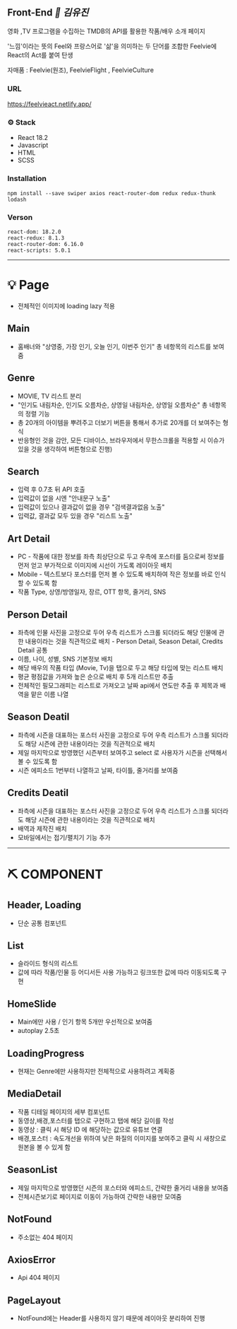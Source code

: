 ## Front-End *👩 김유진*

영화 ,TV 프로그램을 수집하는 TMDB의 API를 활용한 작품/배우 소개 페이지

'느낌'이라는 뜻의 Feel와 프랑스어로 '삶'을 의미하는 두 단어를 조합한 Feelvie에 React의 Act를 붙여 탄생

자매품 : Feelvie(원조), FeelvieFlight , FeelvieCulture

### URL
https://feelvieact.netlify.app/

### ⚙️ Stack
- React 18.2
- Javascript
- HTML
- SCSS

### Installation
```
npm install --save swiper axios react-router-dom redux redux-thunk lodash
```
### Verson
```
react-dom: 18.2.0
react-redux: 8.1.3
react-router-dom: 6.16.0
react-scripts: 5.0.1
```
----

# 💡 Page
- 전체적인 이미지에 loading lazy 적용

## Main
- 홈배너와 "상영중, 가장 인기, 오늘 인기, 이번주 인기" 총 네항목의 리스트를 보여줌

## Genre
- MOVIE, TV 리스트 분리
- "인기도 내림차순, 인기도 오름차순, 상영일 내림차순, 상영일 오름차순" 총 네항목의 정렬 기능
- 총 20개의 아이템을 뿌려주고 더보기 버튼을 통해서 추가로 20개를 더 보여주는 형식
- 반응형인 것을 감안, 모든 디바이스, 브라우저에서 무한스크롤을 적용할 시 이슈가 있을 것을 생각하여 버튼형으로 진행)

## Search
- 입력 후 0.7초 뒤 API 호출
- 입력값이 없을 시엔 "안내문구 노출"
- 입력값이 있으나 결과값이 없을 경우 "검색결과없음 노출"
- 입력값, 결과값 모두 있을 경우 "리스트 노출"

## Art Detail
- PC - 작품에 대한 정보를 좌측 최상단으로 두고 우측에 포스터를 둠으로써
  정보를 먼저 얻고 부가적으로 이미지에 시선이 가도록 레이아웃 배치
- Mobile - 텍스트보다 포스터를 먼저 볼 수 있도록 배치하여 작은 정보를 바로 인식할 수 있도록 함
- 작품 Type, 상영/방영일자, 장르, OTT 항목, 줄거리, SNS

## Person Detail
- 좌측에 인물 사진을 고정으로 두어 우측 리스트가 스크롤 되더라도 해당 인물에 관한 내용이라는 것을 직관적으로 배치 - Person Detail, Season Detail, Credits Detail 공통
- 이름, 나이, 성별, SNS 기본정보 배치
- 해당 배우의 작품 타입 (Movie, Tv)을 탭으로 두고 해당 타입에 맞는 리스트 배치
- 평균 평점값을 가져와 높은 순으로 배치 후 5개 리스트만 추출
- 전체적인 필모그래피는 리스트로 가져오고 날짜 api에서 연도만 추출 후 제목과 배역을 맡은 이름 나열

## Season Deatil
- 좌측에 시즌을 대표하는 포스터 사진을 고정으로 두어 우측 리스트가 스크롤 되더라도 해당 시즌에 관한 내용이라는 것을 직관적으로 배치
- 제일 마지막으로 방영했던 시즌부터 보여주고 select 로 사용자가 시즌을 선택해서 볼 수 있도록 함
- 시즌 에피소드 1번부터 나열하고 날짜, 타이틀, 줄거리를 보여줌

## Credits Deatil
- 좌측에 시즌을 대표하는 포스터 사진을 고정으로 두어 우측 리스트가 스크롤 되더라도 해당 시즌에 관한 내용이라는 것을 직관적으로 배치
- 배역과 제작진 배치
- 모바일에서는 접기/펼치기 기능 추가


---


# ⛏ COMPONENT
## Header, Loading
- 단순 공통 컴포넌트

## List
- 슬라이드 형식의 리스트
- 값에 따라 작품/인물 등 어디서든 사용 가능하고 링크또한 값에 따라 이동되도록 구현
  
## HomeSlide
- Main에만 사용 / 인기 항목 5개만 우선적으로 보여줌
- autoplay 2.5초
  
## LoadingProgress
- 현재는 Genre에만 사용하지만 전체적으로 사용하려고 계획중
  
## MediaDetail
- 작품 디테일 페이지의 세부 컴포넌트
- 동영상,배경,포스터를 탭으로 구현하고 탭에 해당 길이를 작성
- 동영상 : 클릭 시 해당 ID 에 해당하는 값으로 유튜브 연결
- 배경,포스터 : 속도개선을 위하여 낮은 화질의 이미지를 보여주고 클릭 시 새창으로 원본을 볼 수 있게 함

## SeasonList
- 제일 마지막으로 방영했던 시즌의 포스터와 에피소드, 간략한 줄거리 내용을 보여줌
- 전체시즌보기로 페이지로 이동이 가능하여 간략한 내용만 모여줌

## NotFound
- 주소없는 404 페이지

## AxiosError
- Api 404 페이지

## PageLayout
- NotFound에는 Header를 사용하지 않기 때문에 레이아웃 분리하여 진행

